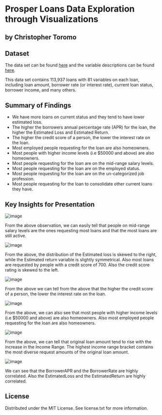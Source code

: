 # Prosper Loans Data Exploration through Visualizations
## by Christopher Toromo


## Dataset

The data set can be found [here](https://s3.amazonaws.com/udacity-hosted-downloads/ud651/prosperLoanData.csv) and the variable descriptions 
can be found [here](https://docs.google.com/spreadsheets/u/0/d/1gDyi_L4UvIrLTEC6Wri5nbaMmkGmLQBk-Yx3z0XDEtI/edit?usp=sharing).

This data set contains 113,937 loans with 81 variables on each loan, including loan amount, borrower rate (or interest rate), current loan status, borrower income, and many others. 

## Summary of Findings

* We have more loans on current status and they tend to have lower estimated loss.
* The higher the borrowers annual percentage rate (APR) for the loan, the higher the Estimated Loss and Estimated Return.
* The higher the credit score of a person, the lower the interest rate on the loan.
* Most employed people requesting for the loan are also homeowners.
* Most people with higher income levels (i.e $50000 and above) are also homeowners.
* Most people requesting for the loan are on the mid-range salary levels.
* Most people requesting for the loan are on the employed status.
* Most people requesting for the loan are on the un-categorized job profession.
* Most people requesting for the loan to consolidate other current loans they have.

## Key Insights for Presentation

![image](https://user-images.githubusercontent.com/99474042/195408253-3fb44808-d537-4a52-b8a2-55630fa34c2f.png)

From the above observation, we can easily tell that people on mid-range salary levels are the ones requesting most loans and that the most loans are still active.

![image](https://user-images.githubusercontent.com/99474042/195408326-77275198-99a1-456a-beb1-7987dba78eab.png)

From the above, the distribution of the Estimated loss is skewed to the right, while the Estimated return variable is slightly symmetrical. Also most loans are requested by people with a credit score of 700. Also the credit score rating is skewed to the left.

![image](https://user-images.githubusercontent.com/99474042/195408417-bfa7ba9a-d45d-421f-ac1e-4e4dbf6cba08.png)

From the above we can tell from the above that the higher the credit score of a person, the lower the interest rate on the loan.

![image](https://user-images.githubusercontent.com/99474042/195410041-9554bd95-6ed2-4fe5-a093-d0a792dc9bc4.png)

From the above, we can also see that most people with higher income levels (i.e $50000 and above) are also homeowners. Also most employed people requesting for the loan are also homeowners.

![image](https://user-images.githubusercontent.com/99474042/195408619-58e1fbbc-3247-4126-96c6-f394d833edb4.png)

From the above, we can tell that original loan amount tend to rise with the increase in the Income Range. The highest income range bracket contains the most diverse request amounts of the original loan amount.

![image](https://user-images.githubusercontent.com/99474042/195408697-33c6245f-6088-46bb-b6e2-b4b7487f8d68.png)

We can see that the BorrowerAPR and the BorrowerRate are highly correlated. Also the EstimatedLoss and the EstimatedReturn are highly correlated.

## License

Distributed under the MIT License. See license.txt for more information.
